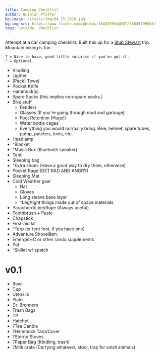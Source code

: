 ```yaml
---
title: Camping Checklist
author: Quinlan Pfiffer
bg-image: /static/img/04_25_2016.jpg
bg-img-src: https://www.flickr.com/photos/104820964@N07/26640199665/
tags: outside, checklist
---
```


Attempt at a car camping checklist. Built this up for a [Stub Stewart](http://oregonstateparks.org/index.cfm?do=parkPage.dsp_parkPage&parkId=75) trip.
Mountain biking is fun.

```
? = Nice to have, good little surprise if you've got it.
^ = Optional.
```

* Kindling
* Lighter
* (Pack) Towel
* Pocket Knife
* Hammock(s)
* Spare Socks (this implies non-spare socks.)
* Bike stuff
    * Fenders
    * Glasses (If you're going through mud and garbage)
    * Foot Retention (Huge!)
    * Water bottle cages
    * Everything you would normally bring. Bike, helmet, spare tubes, pump,
      patches, tools, etc.
* Headlamp
* ^Blanket
* ^Music Box (Bluetooth speaker)
* Tent
* Sleeping bag
* ^Extra shoes (Have a good way to dry them, otherwise)
* Pocket Rage (GET RAD AND ANGRY)
* Sleeping Mat
* Cold Weather gear
    * Hat
    * Gloves
    * Long sleeve base layer
    * ^Leg/tight things made out of space materials
* Parachord/Line/Rope (Always useful)
* Toothbrush + Paste
* Chapstick
* First-aid kit
* ^Tarp (or tent foot, if you have one)
* Adventure Shovel&tm;
* Emergen-C or other rando supplements
* Pot
* ^Skillet w/ spatch

v0.1
====
* Bowl
* Cup
* Utensils
* Plate
* Dr. Bronners
* Trash Bags
* TP
* Hatchet
* ?Tea Candle
* ?Hammock Tarp/Cover
* ?Sterno Stoves
* ?Paper Bag (Kindling, trash)
* ?Milk crate (Carrying whatever, stool, trap for small animals)
